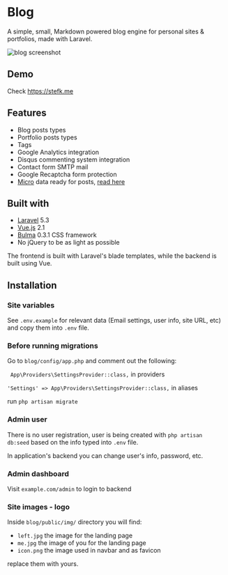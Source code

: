 # Blog

A simple, small, Markdown powered blog engine for personal sites & portfolios,
made with Laravel.

![blog screenshot](screenshot.jpg)

## Demo

Check https://stefk.me

## Features

* Blog posts types
* Portfolio posts types
* Tags
* Google Analytics integration
* Disqus commenting system integration
* Contact form SMTP mail
* Google Recaptcha form protection
* [Micro](https://www.w3.org/TR/microdata/) data ready for posts,
[read here](https://developers.google.com/search/docs/data-types/articles)

## Built with

* [Laravel](https://laravel.com/) 5.3
* [Vue.js](https://vuejs.org/) 2.1
* [Bulma](http://bulma.io/) 0.3.1 CSS framework
* No jQuery to be as light as possible

The frontend is built with Laravel's blade templates,
while the backend is built using Vue.

## Installation

### Site variables

See `.env.example` for relevant data (Email settings, user info, site URL, etc)
and copy them into `.env` file.

### Before running migrations

Go to `blog/config/app.php` and comment out the following:

` App\Providers\SettingsProvider::class,` in providers

`'Settings' => App\Providers\SettingsProvider::class,` in aliases

run `php artisan migrate`

### Admin user

There is no user registration, user is being created with `php artisan db:seed`
based on the info typed into `.env` file.

In application's backend you can change user's info, password, etc.

### Admin dashboard

Visit `example.com/admin` to login to backend

### Site images - logo

Inside `blog/public/img/` directory you will find:

* `left.jpg` the image for the landing page
* `me.jpg` the image of you for the landing page
* `icon.png` the image used in navbar and as favicon

replace them with yours.
